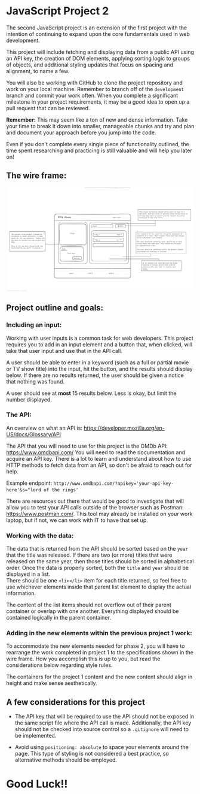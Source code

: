 # JavaScript Project 2

The second JavaScript project is an extension of the first project with the intention of continuing to
expand upon the core fundamentals used in web development.

This project will include fetching and displaying data from a public API using an API key, the creation
of DOM elements, applying sorting logic to groups of objects, and additional styling updates that focus
on spacing and alignment, to name a few.

You will also be working with GitHub to clone the project repository and work on your local machine.
Remember to branch off of the `development` branch and commit your work often. When you complete a significant
milestone in your project requirements, it may be a good idea to open up a pull request that can be reviewed.

**Remember:** This may seem like a ton of new and dense information. Take your time to break it down into
smaller, manageable chunks and try and plan and document your approach before you jump into the code.

Even if you don't complete every single piece of functionality outlined, the time spent researching and
practicing is still valuable and will help you later on!

## The wire frame:

![Wire Frame](./images/project-2-wireframe.jpg)

## Project outline and goals:

### Including an input:

Working with user inputs is a common task for web developers. This project requires you to add in an input
element and a button that, when clicked, will take that user input and use that in the API call.

A user should be able to enter in a keyword (such as a full or partial movie or TV show title) into the input, hit the button, and
the results should display below. If there are no results returned, the user should be given a notice that nothing was found.

A user should see at **most** 15 results below. Less is okay, but limit the number displayed.

### The API:

An overview on what an API is: https://developer.mozilla.org/en-US/docs/Glossary/API

The API that you will need to use for this project is the OMDb API: https://www.omdbapi.com/
You will need to read the documentation and acquire an API key. There is a lot to learn and understand
about how to use HTTP methods to fetch data from an API, so don't be afraid to reach out for help.

Example endpoint: `http://www.omdbapi.com/?apikey='your-api-key-here'&s="lord of the rings'`

There are resources out there that would be good to investigate that will allow you to test your
API calls outside of the browser such as Postman: https://www.postman.com/. This tool may already be installed
on your work laptop, but if not, we can work with IT to have that set up.

### Working with the data:

The data that is returned from the API should be sorted based on the `year` that the title was released.
If there are two (or more) titles that were released on the same year, then those titles should be sorted
in alphabetical order. Once the data is properly sorted, both the `title` and `year` should be displayed in a list.  
There should be one `<li></li>` item for each title returned, so feel free to use whichever elements inside that parent
list element to display the actual information.

The content of the list items should not overflow out of their parent container or overlap with one another. Everything
displayed should be contained logically in the parent container.

### Adding in the new elements within the previous project 1 work:

To accommodate the new elements needed for phase 2, you will have to rearrange the work completed in project 1 to the
specifications shown in the wire frame. How you accomplish this is up to you, but read the considerations below regarding
style rules.

The containers for the project 1 content and the new content should align in height and make sense aesthetically.

## A few considerations for this project

- The API key that will be required to use the API should not be exposed in the same script file where the
  API call is made. Additionally, the API key should not be checked into source control so a `.gitignore` will
  need to be implemented.

- Avoid using `positioning: absolute` to space your elements around the page. This type of styling is not
  considered a best practice, so alternative methods should be employed.

# Good Luck!!
